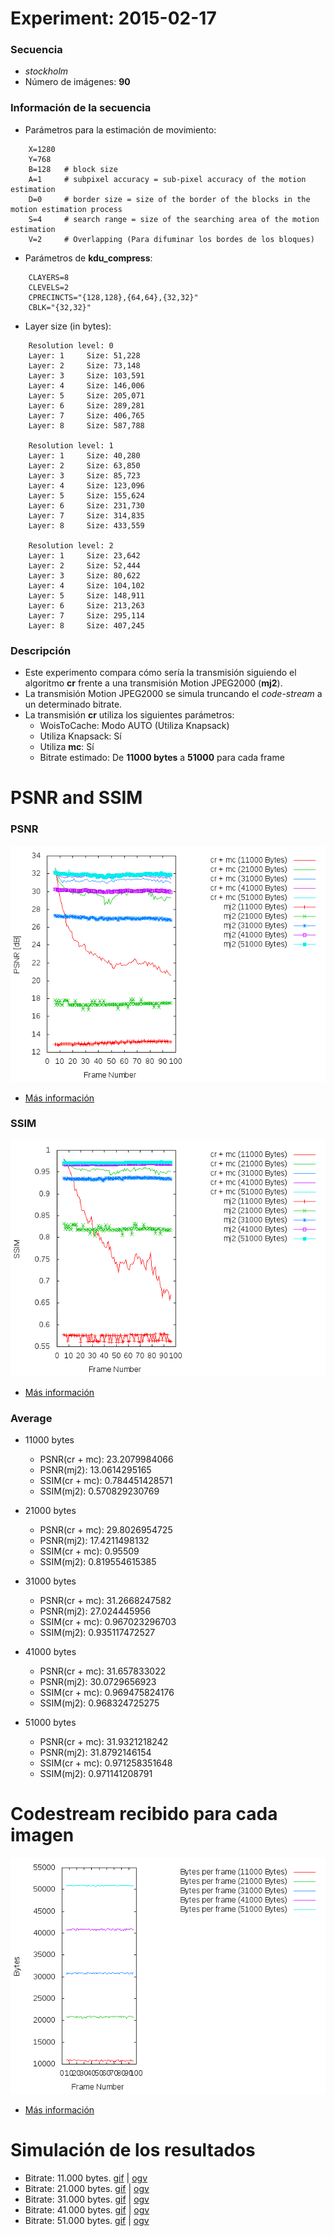 Experiment: 2015-02-17
======================

### Secuencia

- *stockholm*
- Número de imágenes: **90**

### Información de la secuencia
* Parámetros para la estimación de movimiento:
```
    X=1280
    Y=768
    B=128   # block size
    A=1     # subpixel accuracy = sub-pixel accuracy of the motion estimation
    D=0     # border size = size of the border of the blocks in the motion estimation process
    S=4     # search range = size of the searching area of the motion estimation
    V=2     # Overlapping (Para difuminar los bordes de los bloques)
```

* Parámetros de **kdu_compress**:

```
    CLAYERS=8
    CLEVELS=2
    CPRECINCTS="{128,128},{64,64},{32,32}"
    CBLK="{32,32}"
```

* Layer size (in bytes):

```
    Resolution level: 0
    Layer: 1     Size: 51,228
    Layer: 2     Size: 73,148
    Layer: 3     Size: 103,591
    Layer: 4     Size: 146,006
    Layer: 5     Size: 205,071
    Layer: 6     Size: 289,281
    Layer: 7     Size: 406,765
    Layer: 8     Size: 587,788

    Resolution level: 1
    Layer: 1     Size: 40,280
    Layer: 2     Size: 63,850
    Layer: 3     Size: 85,723
    Layer: 4     Size: 123,096
    Layer: 5     Size: 155,624
    Layer: 6     Size: 231,730
    Layer: 7     Size: 314,835
    Layer: 8     Size: 433,559

    Resolution level: 2
    Layer: 1     Size: 23,642
    Layer: 2     Size: 52,444
    Layer: 3     Size: 80,622
    Layer: 4     Size: 104,102
    Layer: 5     Size: 148,911
    Layer: 6     Size: 213,263
    Layer: 7     Size: 295,114
    Layer: 8     Size: 407,245
```

### Descripción

- Este experimento compara cómo sería la transmisión siguiendo el algoritmo
  **cr** frente a una transmisión Motion JPEG2000 (**mj2**). 
- La transmisión Motion JPEG2000 se simula truncando el *code-stream* a
  un determinado bitrate.
- La transmisión **cr** utiliza los siguientes parámetros:
    - WoisToCache: Modo AUTO (Utiliza Knapsack)
    - Utiliza Knapsack: Sí
    - Utiliza **mc**: Sí
    - Bitrate estimado: De **11000 bytes** a **51000** para cada frame

PSNR and SSIM
=============

### PSNR

![](assets/psnr.png)

* [Más información](md/psnr.md)

### SSIM

![](assets/ssim.png)

* [Más información](md/ssim.md)

### Average
* 11000 bytes
  * PSNR(cr + mc):      23.2079984066
  * PSNR(mj2):          13.0614295165
  * SSIM(cr + mc):      0.784451428571
  * SSIM(mj2):          0.570829230769

* 21000 bytes
  * PSNR(cr + mc):      29.8026954725     
  * PSNR(mj2):          17.4211498132
  * SSIM(cr + mc):      0.95509 
  * SSIM(mj2):          0.819554615385

* 31000 bytes
  * PSNR(cr + mc):      31.2668247582      
  * PSNR(mj2):          27.024445956
  * SSIM(cr + mc):      0.967023296703
  * SSIM(mj2):          0.935117472527

* 41000 bytes
  * PSNR(cr + mc):      31.657833022      
  * PSNR(mj2):          30.0729656923
  * SSIM(cr + mc):      0.969475824176 
  * SSIM(mj2):          0.968324725275    

* 51000 bytes
  * PSNR(cr + mc):      31.9321218242
  * PSNR(mj2):          31.8792146154
  * SSIM(cr + mc):      0.971258351648
  * SSIM(mj2):          0.971141208791

Codestream recibido para cada imagen
=============

![](assets/bytes.png)

* [Más información](md/bytes.md) 

Simulación de los resultados
=============

* Bitrate: 11.000 bytes. [gif](gif/all_11000.gif) | [ogv](ogv/all_11000.ogv)
* Bitrate: 21.000 bytes. [gif](gif/all_21000.gif) | [ogv](ogv/all_21000.ogv)
* Bitrate: 31.000 bytes. [gif](gif/all_31000.gif) | [ogv](ogv/all_31000.ogv)
* Bitrate: 41.000 bytes. [gif](gif/all_41000.gif) | [ogv](ogv/all_41000.ogv)
* Bitrate: 51.000 bytes. [gif](gif/all_51000.gif) | [ogv](ogv/all_51000.ogv)
